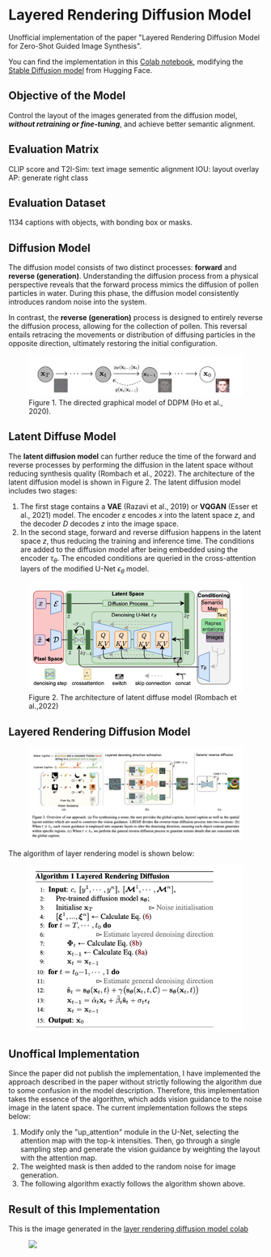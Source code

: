 # Layered Rendering Diffusion Model
Unofficial implementation of the paper "Layered Rendering Diffusion Model for Zero-Shot Guided Image Synthesis". 

You can find the implementation in this [Colab notebook](https://drive.google.com/file/d/1KcNvrjh7k5G4FFbzeMfdGruA-o0Y4XZB/view?usp=share_link), modifying the [Stable Diffusion model](https://huggingface.co/stabilityai/stable-diffusion) from Hugging Face.

## Objective of the Model
Control the layout of the images generated from the diffusion model, **_without retraining or fine-tuning_**, and achieve better semantic alignment.

## Evaluation Matrix
CLIP score and T2I-Sim: text image sementic alignment
IOU: layout overlay
AP: generate right class

## Evaluation Dataset
1134 captions with objects, with bonding box or masks.

## Diffusion Model
The diffusion model consists of two distinct processes: **forward** and **reverse (generation)**. Understanding the diffusion process from a physical perspective reveals that the forward process mimics the diffusion of pollen particles in water. During this phase, the diffusion model consistently introduces random noise into the system.

In contrast, the **reverse (generation)** process is designed to entirely reverse the diffusion process, allowing for the collection of pollen. This reversal entails retracing the movements or distribution of diffusing particles in the opposite direction, ultimately restoring the initial configuration.


<figure>
  <img src="Fig1-DDPM.png">
  <figcaption>Figure 1. The directed graphical model of DDPM (Ho et al., 2020). </figcaption>
</figure>


## Latent Diffuse Model
The **latent diffusion model** can further reduce the time of the forward and reverse processes by performing the diffusion in the latent space without reducing synthesis quality (Rombach et al., 2022). The architecture of the latent diffusion model is shown in Figure 2. The latent diffusion model includes two stages: 
1. The first stage contains a **VAE** (Razavi et al., 2019) or **VQGAN** (Esser et al., 2021) model. The encoder $`\varepsilon`$ encodes $`x`$ into the latent space $`z`$, and the decoder $`D`$ decodes $`z`$ into the image space.
2. In the second stage, forward and reverse diffusion happens in the latent space $`z`$, thus reducing the training and inference time.
The conditions are added to the diffusion model after being embedded using the encoder $`\tau_{\theta}`$. The encoded conditions are queried in the cross-attention layers of the modified U-Net $`\epsilon_{\theta}`$ model.

<figure>
  <img src="Fig3-LD.png">
  <figcaption>Figure 2. The architecture of latent diffuse model (Rombach et al.,2022) </figcaption>
</figure>

## Layered Rendering Diffusion Model
<figure>
  <img src="Fig3.png">
</figure>
The algorithm of layer rendering model is shown below:
<figure>
  <img src="Fig-algorithm.png">
</figure>


## Unoffical Implementation
Since the paper did not publish the implementation, I have implemented the approach described in the paper without strictly following the algorithm due to some confusion in the model description. Therefore, this implementation takes the essence of the algorithm, which adds vision guidance to the noise image in the latent space. The current implementation follows the steps below:

1. Modify only the "up_attention" module in the U-Net, selecting the attention map with the top-k intensities. Then, go through a single sampling step and generate the vision guidance by weighting the layout with the attention map.
2. The weighted mask is then added to the random noise for image generation.
3. The following algorithm exactly follows the algorithm shown above.

## Result of this Implementation
This is the image generated in the <a href="https://drive.google.com/file/d/1KcNvrjh7k5G4FFbzeMfdGruA-o0Y4XZB/view?usp=share_link">layer rendering diffusion model colab </a>
<figure>
  <img src="layout.png">
</figure>












